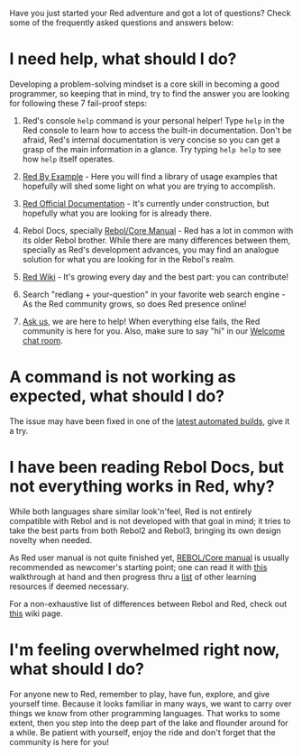 Have you just started your Red adventure and got a lot of questions? Check some of the frequently asked questions and answers below:

# I need help, what should I do?
Developing a problem-solving mindset is a core skill in becoming a good programmer, so keeping that in mind, try to find the answer you are looking for  following these 7 fail-proof steps:

1. Red's console `help` command is your personal helper! 
Type `help` in the Red console to learn how to access the built-in documentation. Don't be afraid, Red's internal documentation is very concise so you can get a grasp of the main information in a glance. Try typing `help help` to see how `help` itself operates.

2. [Red By Example](https://www.red-by-example.org/) - Here you will find a library of usage examples that hopefully will shed some light on what you are trying to accomplish.

3. [Red Official Documentation](https://github.com/red/docs/blob/master/en/SUMMARY.adoc) -  It's currently under construction, but hopefully what you are looking for is already there.

4. Rebol Docs, specially [Rebol/Core Manual](http://www.rebol.com/docs/core23/rebolcore.html) - Red has a lot in common with its older Rebol brother. While there are many differences between them, specially as Red's development advances, you may find an analogue solution for what you are looking for in the Rebol's realm.   

5. [Red Wiki](https://github.com/red/red/wiki) - It's growing every day and the best part: you can contribute!

6. Search "redlang + your-question" in your favorite web search engine - As the Red community grows, so does Red presence online!

7. [Ask us](https://gitter.im/red/help), we are here to help! 
When everything else fails, the Red community is here for you. Also, make sure to say "hi" in our [Welcome chat room](https://gitter.im/red/red/welcome).

# A command is not working as expected, what should I do?
The issue may have been fixed in one of the [latest automated builds](https://www.red-lang.org/p/download.html), give it a try.

# I have been reading Rebol Docs, but not everything works in Red, why?
While both languages share similar look'n'feel, Red is not entirely compatible with Rebol and is not developed with that goal in mind; it tries to take the best parts from both Rebol2 and Rebol3, bringing its own design novelty when needed.

As Red user manual is not quite finished yet, [REBOL/Core manual](http://www.rebol.com/docs/core23/rebolcore.html) is usually recommended as newcomer's starting point; one can read it with [this](https://github.com/red/red/wiki/%5BDOC%5D-REBOL-Core-Users-Guide-__-A-walkthrough-with-Red) walkthrough at hand and then progress thru a [list](https://github.com/red/red/wiki/%5BLINKS%5D-Learning-resources) of other learning resources if deemed necessary.

For a non-exhaustive list of differences between Rebol and Red, check out [this](https://github.com/red/red/wiki/%5BDOC%5D-Differences-between-Red-and-Rebol) wiki page.

# I'm feeling overwhelmed right now, what should I do?
For anyone new to Red, remember to play, have fun, explore, and give yourself time. Because it looks familiar in many ways, we want to carry over things we know from other programming languages. That works to some extent, then you step into the deep part of the lake and flounder around for a while. Be patient with yourself, enjoy the ride and don't forget that the community is here for you!
